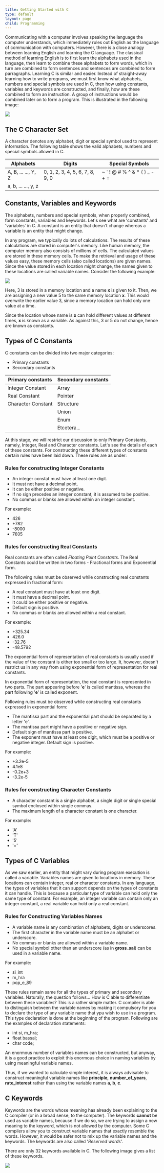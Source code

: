 ```yaml
---
title: Getting Started with C
type: default
layout: page
child: Programming
---
```


Communicating with a computer involves speaking the language the computer
understands, which immediately rules out English as the language of
communication with computers. However, there is a close analogy between learning
English and learning the C language. The classical method of learning English is
to first learn the alphabets used in the language, then learn to combine these
alphabets to form words, which in turn are combined to form sentences and
sentences are combined to form parragraphs. Learning C is similar and easier.
Instead of straight-away learning how to write programs, we must first know what
alphabets, numbers and special symbols are used in C, then how using constants,
variables and keywords are constructed, and finally, how are these combined to
form an instruction. A group of instructions would be combined later on to form
a program. This is illustrated in the following image:

![](/img/programming/c/english_c_analogy.png)

## The C Character Set

A character denotes any alphabet, digit or special symbol used to represent
information. The following table shows the valid alphabets, numbers and special
symbols allowed in C.

| Alphabets | Digits | Special Symbols |
| --------- | ------ | --------------- |
| A, B, ... ..., Y, Z | 0, 1, 2, 3, 4, 5, 6, 7, 8, 9, 0 | ~ ' ! @ # % ^ & * ( ) _ - + = | \ { } [ ] : ; " ' < > , . ? / |
| a, b, ... ..., y, z | | |

## Constants, Variables and Keywords

The alphabets, numbers and special symbols, when properly combined, form
constants, variables and keywords. Let's see what are 'constants' and
'variables' in C. A constant is an entity that doesn't change whereas a variable
is an entity that might change.

In any program, we typically do lots of calculations. The results of these
calculations are stored in computer's memory. Like human memory, the computer
memory also consists of millions of cells. The calculated values are stored in
these memory cells. To make the retrieval and usage of these values easy, these
memory cells (also called locations) are given names. Since the value stored in
each location might change, the names given to these locations are called
variable names. Consider the following example:

![](/img/programming/c/example1.png)

Here, 3 is stored in a memory location and a name **x** is given to it. Then, we
are assigning a new value 5 to the same memory location **x**. This would
overwrite the earlier value 3, since a memory location can hold only one value
at a time.

Since the location whose name is **x** can hold different values at different
times, **x** is known as a variable. As against this, 3 or 5 do not change,
hence are known as constants.

## Types of C Constants

C constants can be divided into two major categories:

- Primary constants
- Secondary constants

| Primary constants | Secondary constants |
| ----------------- | ------------------- |
| Integer Constant | Array |
| Real Constant | Pointer |
| Character Constant | Structure |
| | Union |
| | Enum |
| | Etcetera... |

At this stage, we will restrict our discussion to only Primary Constants,
namely, Integer, Real and Character constants. Let's see the details of each of
these constants. For constructing these different types of constants certain
rules have been laid down. These rules are as under:

### Rules for constructing Integer Constants

- An integer constat must have at least one digit.
- It must not have a decimal point.
- It can be either positive or negative.
- If no sign precedes an integer constant, it is assumed to be positive.
- No commas or blanks are allowed within an integer constant.

For example:

- 426
- +782
- -8000
- 7605

### Rules for constructing Real Constants

Real constants are often called _Floating Point Constants_. The Real Constants
could be written in two forms - Fractional forms and Exponential form.

The following rules must be observed while constructing real constants expressed
in fractional form:

- A real constant must have at least one digit.
- It must have a decimal point.
- It could be either positive or negative.
- Default sign is positive.
- No commas or blanks are allowed within a real constant.

For example:

- +325.34
- 426.0
- -32.76
- -48.5792

The exponential form of representation of real constants is usually used if the
value of the constant is either too small or too large. It, however, doesn't
restrict us in any way from using exponential form of representation for real
constants.

In exponential form of representation, the real constant is represented in two
parts. The part appearing before '**e**' is called mantissa, whereas the part
following '**e**' is called exponent.

Following rules must be observed while constructing real constants expressed
in exponential form:

- The mantissa part and the exponential part should be separated by a letter
'e'.
- The mantissa part might have a positive or negative sign.
- Default sign of mantissa part is positive.
- The exponent must have at least one digit, which must be a positive or
negative integer. Default sign is positive.

For example:

- +3.2e-5
- 4.1e8
- -0.2e+3
- -3.2e-5

### Rules for constructing Character Constants

- A character constant is a single alphabet, a single digit or single special
symbol enclosed within single commas.
- The maximum length of a character constant is one character.

For example:

- 'A'
- 'T'
- '5'
- '='

## Types of C Variables

As we saw earlier, an entity that might vary during program execution is called
a variable. Variables names are given to locations in memory. These locations
can contain integer, real or character constants. In any language, the types of
variables that it can support depends on the types of constants it can handle.
This is because a particular type of variable can hold only the same type of
constant. For example, an integer variable can contain only an integer constant,
a real variable can hold only a real constant.

### Rules for Constructing Variables Names

- A variable name is any combination of alphabets, digits or underscores.
- The first character in the variable name must be an alphabet or underscore.
- No commas or blanks are allowed within a variable name.
- No special symbol other than an underscore (as in **gross_sal**) can be used
in a variable name.

For example:

- si_int
- m_hra
- pop_e_89

These rules remain same for all the types of primary and secondary variables.
Naturally, the question follows... How is C able to differentiate between these
variables? This is a rather simple matter. C compiler is able to distinguish
between the variable names by making it compulsory for you to declare the type
of any variable name that ypu wish to use in a program. This type declaration is
done at the beginning of the program. Following are the examples of declaration
statements:

- int si, m_hra;
- float bassal;
- char code;

An enormous number of variables names can be constructed, but anyway, it is a
good practice to exploit this enormous choice in naming variables by using
meaningful variable names.

Thus, if we wanted to calculate simple interest, it is always advisable to
construct meaningful variable names like **principle**, **number_of_years**,
**rate_interest** rather than using the variable names **a**, **b**, **c**.

## C Keywords

Keywords are the words whose meaning has already been explaining to the C
compiler (or in a broad sense, to the computer). The keywords **cannot**
be used as variable names, because if we do so, we are trying to assign a new
meaning to the keyword, which is not allowed by the computer. Some C compilers
allow you to construct variable names that exactly resemble the words. However,
it would be safer not to mix up the variable names and the keywords. The
keywords are also called '_Reserved words_'.

There are only 32 keywords available in C. The following image gives a list
of these keywords.

![](/img/programming/c/keywords.png)
